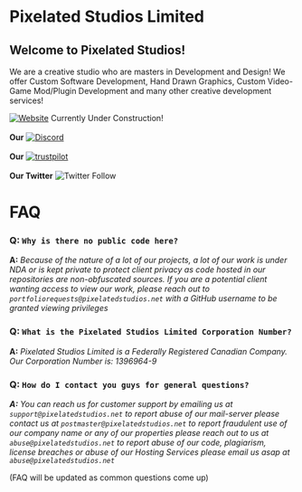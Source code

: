 # Pixelated Studios Limited


## Welcome to Pixelated Studios!

We are a creative studio who are masters in Development and Design! We offer Custom Software Development, Hand Drawn Graphics, Custom Video-Game Mod/Plugin Development and many other creative development services!

[![Website](https://img.shields.io/website?label=PixelatedStudios.net%20is&url=https%3A%2F%2FPixelatedStudios.net)](https://pixelatedstudios.net) Currently Under Construction!
<br></br>
**Our** [![Discord](https://img.shields.io/discord/865652593932632134?label=Discord&logo=Discord&style=plastic)](https://discord.gg/k8wvnZDDTV)
<br></br>
**Our** [![trustpilot](https://camo.githubusercontent.com/1ca9a827cb82ed73f2d0d49f7fe9b0825249dfa163643a0340e44ed26f539520/68747470733a2f2f696d672e736869656c64732e696f2f7374617469632f76313f7374796c653d666f722d7468652d6261646765266d6573736167653d547275737470696c6f7426636f6c6f723d303042363741266c6f676f3d547275737470696c6f74266c6f676f436f6c6f723d464646464646266c6162656c3d)](https://www.trustpilot.com/review/pixelatedstudios.xyz)
<br></br>
**Our Twitter** ![Twitter Follow](https://img.shields.io/twitter/follow/PStudiosLimited?style=social)

# FAQ
### Q: `Why is there no public code here?`
**A:** *Because of the nature of a lot of our projects, a lot of our work is under NDA or is kept private to protect client privacy as code hosted in our repositories are non-obfuscated sources. If you are a potential client wanting access to view our work, please reach out to `portfoliorequests@pixelatedstudios.net` with a GitHub username to be granted viewing privileges*

### Q: `What is the Pixelated Studios Limited Corporation Number?`
**A:** *Pixelated Studios Limited is a Federally Registered Canadian Company. Our Corporation Number is: 1396964-9*

### Q: `How do I contact you guys for general questions?`
***A:*** *You can reach us for customer support by emailing us at `support@pixelatedstudios.net` to report abuse of our mail-server please contact us at `postmaster@pixelatedstudios.net` to report fraudulent use of our company name or any of our properties please reach out to us at `abuse@pixelatedstudios.net` to report abuse of our code, plagiarism, license breaches or abuse of our Hosting Services please email us asap at `abuse@pixelatedstudios.net`*

(FAQ will be updated as common questions come up)


